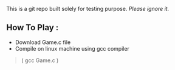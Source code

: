 This is a git repo built solely for testing purpose.
*Please ignore it.*

## How To Play : 
* Download Game.c file 
* Compile on linux machine using gcc compiler 
> ( gcc Game.c )

